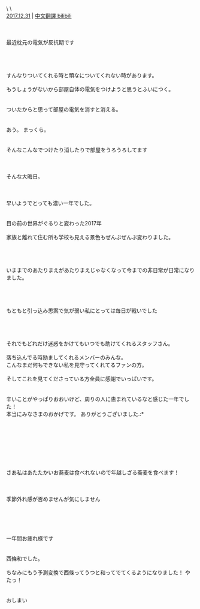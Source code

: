 \ \ \
[2017.12.31](http://blog.nanabunnonijyuuni.com/s/n227/diary/detail/122?ima=5613&cd=blog) | [中文翻譯 bilibili](https://www.bilibili.com/read/cv4911751)
<br><br><br><br>
最近枕元の電気が反抗期です
<br><br><br><br><br>
すんなりついてくれる時と頑なについてくれない時があります。
<br><br>
もうしょうがないから部屋自体の電気をつけようと思うとふいにつく。
<br><br><br>
ついたからと思って部屋の電気を消すと消える。
<br><br><br>
あう。
まっくら。
<br><br><br>
そんなこんなでつけたり消したりで部屋をうろうろしてます
<br><br><br><br>
そんな大晦日。
<br><br><br><br>
早いようでとっても濃い一年でした。
<br><br><br>
目の前の世界がぐるりと変わった2017年
<br><br>
家族と離れて住む所も学校も見える景色もぜんぶぜんぶ変わりました。
<br><br><br><br><br>
いままでのあたりまえがあたりまえじゃなくなって今までの非日常が日常になりました。
<br><br><br><br><br>
もともと引っ込み思案で気が弱い私にとっては毎日が戦いでした
<br><br><br><br><br>
それでもどれだけ迷惑をかけてもいつでも助けてくれるスタッフさん。
<br><br>
落ち込んでる時励ましてくれるメンバーのみんな。
<br>
こんなまだ何もできない私を見守ってくれてるファンの方。
<br><br>
そしてこれを見てくださっている方全員に感謝でいっぱいです。
<br><br><br>
辛いことがやっぱりおおいけど、周りの人に恵まれているなと感じた一年でした！
<br>
本当にみなさまのおかげです。
ありがとうございました.:*
<br><br><br><br><br><br><br><br><br>
さあ私はあたたかいお蕎麦は食べれないので年越しざる蕎麦を食べます！
<br><br><br><br>
季節外れ感が否めませんが気にしません
<br><br><br><br><br><br>
一年間お疲れ様です
<br><br><br>
西條和でした。
<br><br>
ちなみにもう予測変換で西條ってうつと和ってでてくるようになりました！
やたっ！
<br><br><br>
おしまい
